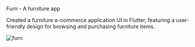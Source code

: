 Furn - A furniture app

Created a furniture e-commerce application UI in Flutter, featuring a user-friendly design for browsing and purchasing furniture items.

![furn](https://github.com/user-attachments/assets/b0ea0bdf-d45e-4a45-b73d-6ccceb98c10e)
